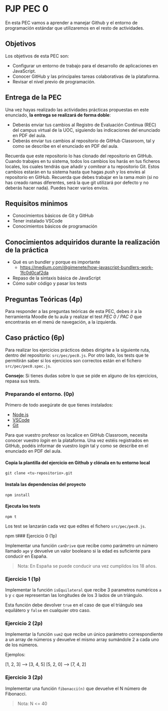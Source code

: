 # PJP PEC 0

En esta PEC vamos a aprender a manejar Github y el entorno de programación estándar que utilizaremos en el resto de actividades.

## Objetivos

Los objetivos de esta PEC son:

- Configurar un entorno de trabajo para el desarrollo de aplicaciones en JavaScript.
- Conocer GitHub y las principales tareas colaborativas de la plataforma.
- Revisar el nivel previo de programación.

## Entrega de la PEC

Una vez hayas realizado las actividades prácticas propuestas en este enunciado, **la entrega se realizará de forma doble**:

- Deberás enviar tus cambios al Registro de Evaluación Continua (REC) del campus virtual de la UOC, siguiendo las indicaciones del enunciado en PDF del aula.
- Deberás enviar tus cambios al repositorio de GitHub Classroom, tal y como se describe en el enunciado en PDF del aula.

Recuerda que este repositorio lo has clonado del repositorio en GitHub. Cuando trabajes en tu sistema, todos los cambios los harás en tus ficheros locales, los cuales tendrás que añadir y _comitear_ a tu repositorio Git. Estos cambios estarán en tu sistema hasta que hagas _push_ y los envíes al repositorio en GitHub. Recuerda que debes trabajar en la rama _main_ (si no has creado ramas diferentes, será la que git utilizará por defecto y no deberás hacer nada). Puedes hacer varios envíos.

## Requisitos mínimos

- Conocimientos básicos de Git y GitHub
- Tener instalado VSCode
- Conocimientos básicos de programación

## Conocimientos adquiridos durante la realización de la práctica

- Qué es un bundler y porque es importante
  - https://medium.com/@gimenete/how-javascript-bundlers-work-1fc0d0caf2da
- Repaso de la sintaxis básica de JavaScript
- Cómo subir código y pasar los tests


## Preguntas Teóricas (4p)

Para responder a las preguntas teóricas de esta PEC, debes ir a la herramienta Moodle de tu aula y realizar el test _PEC 0 / PAC 0_ que encontrarás en el menú de navegación, a la izquierda.

## Caso práctico (6p)

Para realizar los ejercicios prácticos debes dirigirte a la siguiente ruta, dentro del repositorio: `src/pec/pec0.js`.
Por otro lado, los tests que te permitirán saber si los ejercicios son correctos están en el fichero `src/pec/pec0.spec.js`.

**Consejo:** Si tienes dudas sobre lo que se pide en alguno de los ejercicios, repasa sus tests.

### Preparando el entorno. (0p)

Primero de todo asegúrate de que tienes instalados:

- [Node.js](https://nodejs.org/es/)
- [VSCode](https://code.visualstudio.com/)
- [Git](https://git-scm.com/)

Para que vuestro profesor os localice en GitHub Classroom, necesita conocer vuestro _login_ en la plataforma. Una vez estéis registrados en GitHub, podéis informar de vuestro _login_ tal y como se describe en el enunciado en PDF del aula.

#### Copia la plantilla del ejercicio en Github y clónala en tu entorno local

```
git clone <tu-repositorio>.git
```

#### Instala las dependencias del proyecto

```
npm install
```

#### Ejecuta los tests

```
npm t
```

Los test se lanzarán cada vez que edites el fichero `src/pec/pec0.js`.

npm t### Ejercicio 0 (1p)

Implementar una función `canDrive` que recibe como parámetro un número llamado `age` y devuelve un valor booleano si la edad es suficiente para conducir en España.

> Nota: En España se puede conducir una vez cumplidos los 18 años.

### Ejercicio 1 (1p)

Implementar la función `isEquilateral` que recibe 3 parametros numéricos `a` `b` y `c` que representan las longitudes de los 3 lados de un triángulo.

Esta función debe devolver `true` en el caso de que el triángulo sea equilátero y `false` en cualquier otro caso.

### Ejercicio 2 (2p)

Implementar la función `sum2` que recibe un único parámetro correspondiente a un array de números y devuelve el mismo array sumándole 2 a cada uno de los números.

Ejemplos:

[1, 2, 3] --> [3, 4, 5]
[5, 2, 0] --> [7, 4, 2]

### Ejercicio 3 (2p)

Implementar una función `fibonacci(n)` que devuelve el N número de Fibonacci.

> Nota: N <= 40
